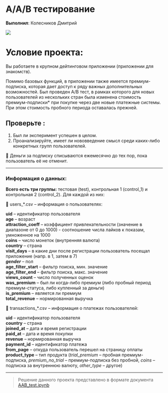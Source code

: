 # А/А/B тестирование

__Выполнил__: Колесников Дмитрий

![](https://cdn-icons-png.flaticon.com/128/8003/8003056.png)

# Условие проекта:

Вы работаете в крупном дейтинговом приложении (приложении для знакомств).

Помимо базовых функций, в приложении также имеется премиум-подписка, которая дает доступ к ряду важных дополнительных возможностей. Был проведен A/B тест, в рамках которого для новых пользователей из нескольких стран была изменена стоимость премиум-подписки* при покупке через две новые платежные системы. При этом стоимость пробного периода оставалась прежней.

## Проверьте :

1. Был ли эксперимент успешен в целом.
2. Проанализируйте, имеет ли нововведение смысл среди каких-либо конкретных групп пользователей.

💬 Деньги за подписку списываются ежемесячно до тех пор, пока пользователь её не отменит.

---
### Информация о данных:

**Всего есть три группы:** тестовая (test), контрольная 1 (control_1) и контрольная 2 (control_2). Для каждой из них:

<aside>
📄 users_*.csv – информация о пользователях:

</aside>

**uid** – идентификатор пользователя <br>
**age** – возраст <br>
**attraction_coeff** – коэффициент привлекательности (значение в диапазоне от 0 до 1000) - соотношение числа лайков к показам, умноженное на 1000 <br>
**coins** – число монеток (внутренняя валюта) <br>
**country** – страна  <br>
**visit_days** – в какие дни после регистрации пользователь посещал приложение (напр. в 1, затем в 7) <br>
***gender*** – пол <br>
**age_filter_start**  – фильтр поиска, мин. значение <br>
**age_filter_end**  – фильтр поиска, макс. значение <br>
**views_count** – число полученных оценок <br>
**was_premium** – был ли когда-либо премиум (либо пробный период премиум-статуса, либо купленный за деньги) <br>
**is_premium** –  является ли премиум <br>
**total_revenue** – нормированная выручка <br>

<aside>
📄 transactions_*.csv – информация о платежах пользователей:

</aside>

**uid** – идентификатор пользователя <br>
**country** – страна <br>
**joined_at** – дата и время регистрации <br>
**paid_at** – дата и время покупки <br>
**revenue** – нормированная выручка <br>
**payment_id** – идентификатор платежа <br>
**from_page** – откуда пользователь перешел на страницу оплаты <br>
**product_type** – тип продукта 
(*trial_premium* – пробная премиум-подписка, *premium_no_trial* – премиум-подписка без пробной, *coins* – подписка за внутреннюю валюту, *other_type* – другое) 

---
> Решение данного проекта представлено в формате документа [AAB_test.ipynb](https://github.com/Koldim2001/Final_project_Analyst/blob/main/AAB_test.ipynb)
>
